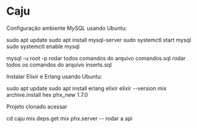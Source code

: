 # Caju
Configuração ambiente MySQL usando Ubuntu:

sudo apt update
sudo apt install mysql-server
sudo systemctl start mysql
sudo systemctl enable mysql

mysql -u root -p
rodar todos comandos do arquivo comandos.sql
rodar todos os comandos do arquivo inserts.sql

Instalar Elixir e Erlang usando Ubuntu:

sudo apt update
sudo apt install erlang elixir
elixir --version
mix archive.install hex phx_new 1.7.0

Projeto clonado acessar 

cd caju
mix deps.get
mix phx.server -- rodar a api

